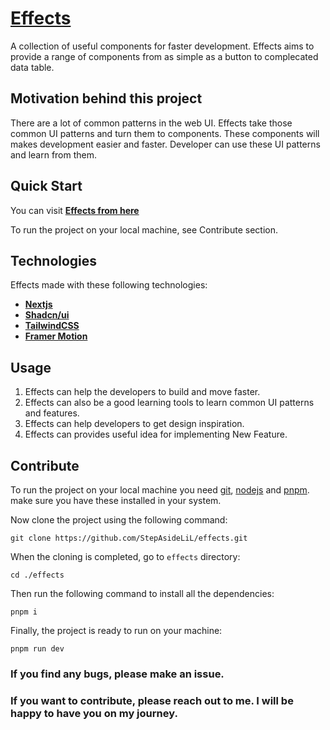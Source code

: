 # [Effects](https://effects-sand.vercel.app/)

A collection of useful components for faster development. Effects aims to provide a range of components from as simple as a button to complecated data table.

## Motivation behind this project

There are a lot of common patterns in the web UI. Effects take those common UI patterns and turn them to components. These components will makes development easier and faster. Developer can use these UI patterns and learn from them.

## Quick Start

You can visit **[Effects from here](https://effects-sand.vercel.app/)**

To run the project on your local machine, see Contribute section.

## Technologies

Effects made with these following technologies:

- **[Nextjs](https://nextjs.org/)**
- **[Shadcn/ui](https://ui.shadcn.com/)**
- **[TailwindCSS](https://tailwindcss.com/)**
- **[Framer Motion](https://www.framer.com/motion/)**

## Usage

1. Effects can help the developers to build and move faster.
2. Effects can also be a good learning tools to learn common UI patterns and features.
3. Effects can help developers to get design inspiration.
4. Effects can provides useful idea for implementing New Feature.

## Contribute

To run the project on your local machine you need [git](https://git-scm.com/downloads), [nodejs](https://nodejs.org/en/download) and [pnpm](https://pnpm.io/installation). make sure you have these installed in your system.

Now clone the project using the following command:

```
git clone https://github.com/StepAsideLiL/effects.git
```

When the cloning is completed, go to `effects` directory:

```
cd ./effects
```

Then run the following command to install all the dependencies:

```
pnpm i
```

Finally, the project is ready to run on your machine:

```
pnpm run dev
```

### If you find any bugs, please make an issue.

### If you want to contribute, please reach out to me. I will be happy to have you on my journey.
